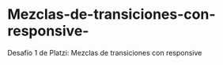 # Mezclas-de-transiciones-con-responsive-
Desafio 1 de Platzi: Mezclas de transiciones con responsive 
